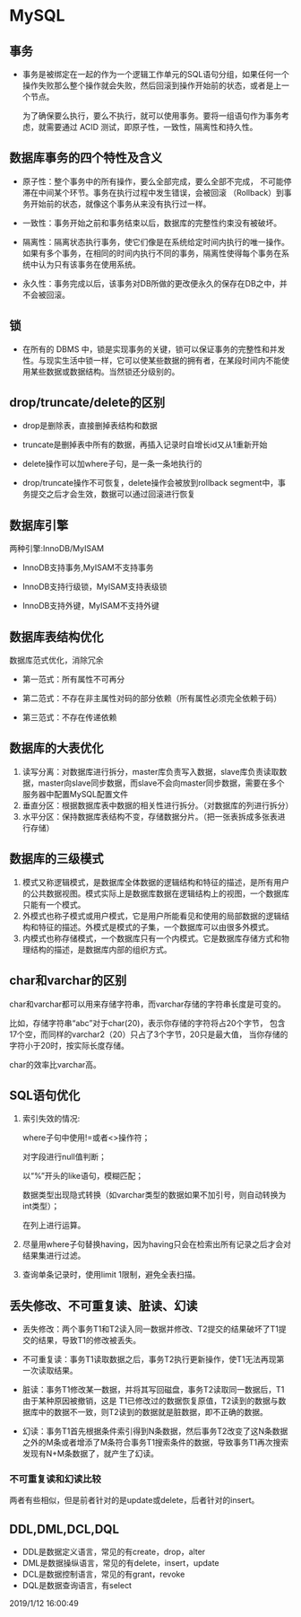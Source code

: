 # MySQL #

## 事务 ##
- 事务是被绑定在一起的作为一个逻辑工作单元的SQL语句分组，如果任何一个操作失败那么整个操作就会失败，然后回滚到操作开始前的状态，或者是上一个节点。

    为了确保要么执行，要么不执行，就可以使用事务。要将一组语句作为事务考虑，就需要通过 ACID 测试，即原子性，一致性，隔离性和持久性。
## 数据库事务的四个特性及含义 ##
- 原子性：整个事务中的所有操作，要么全部完成，要么全部不完成，
不可能停滞在中间某个环节。事务在执行过程中发生错误，会被回滚
（Rollback）到事务开始前的状态，就像这个事务从来没有执行过一样。

- 一致性：事务开始之前和事务结束以后，数据库的完整性约束没有被破坏。

- 隔离性：隔离状态执行事务，使它们像是在系统给定时间内执行的唯一操作。如果有多个事务，在相同的时间内执行不同的事务，隔离性使得每个事务在系统中认为只有该事务在使用系统。
- 永久性：事务完成以后，该事务对DB所做的更改便永久的保存在DB之中，并不会被回滚。


## 锁 ##
- 在所有的 DBMS 中，锁是实现事务的关键，锁可以保证事务的完整性和并发性。与现实生活中锁一样，它可以使某些数据的拥有者，在某段时间内不能使用某些数据或数据结构。当然锁还分级别的。

## drop/truncate/delete的区别 ##

- drop是删除表，直接删掉表结构和数据

- truncate是删掉表中所有的数据，再插入记录时自增长id又从1重新开始

- delete操作可以加where子句，是一条一条地执行的

- drop/truncate操作不可恢复，delete操作会被放到rollback segment中，事务提交之后才会生效，数据可以通过回滚进行恢复

## 数据库引擎 ##

两种引擎:InnoDB/MyISAM


- InnoDB支持事务,MyISAM不支持事务

- InnoDB支持行级锁，MyISAM支持表级锁 

- InnoDB支持外键，MyISAM不支持外键


## 数据库表结构优化 ##
数据库范式优化，消除冗余

- 第一范式：所有属性不可再分

- 第二范式：不存在非主属性对码的部分依赖（所有属性必须完全依赖于码）

- 第三范式：不存在传递依赖

## 数据库的大表优化 ##
1. 读写分离：对数据库进行拆分，master库负责写入数据，slave库负责读取数据，master向slave同步数据，而slave不会向master同步数据，需要在多个服务器中配置MySQL配置文件
2. 垂直分区：根据数据库表中数据的相关性进行拆分。（对数据库的列进行拆分）
3. 水平分区：保持数据库表结构不变，存储数据分片。（把一张表拆成多张表进行存储）

## 数据库的三级模式 ##
1. 模式又称逻辑模式，是数据库全体数据的逻辑结构和特征的描述，是所有用户的公共数据视图。模式实际上是数据库数据在逻辑结构上的视图，一个数据库只能有一个模式。
2. 外模式也称子模式或用户模式，它是用户所能看见和使用的局部数据的逻辑结构和特征的描述。外模式是模式的子集，一个数据库可以由很多外模式。
3. 内模式也称存储模式，一个数据库只有一个内模式。它是数据库存储方式和物理结构的描述，是数据库内部的组织方式。

## char和varchar的区别 ##
char和varchar都可以用来存储字符串，而varchar存储的字符串长度是可变的。

比如，存储字符串“abc”对于char(20)，表示你存储的字符将占20个字节，
包含17个空，而同样的varchar2（20）只占了3个字节，20只是最大值，
当你存储的字符小于20时，按实际长度存储。

char的效率比varchar高。

## SQL语句优化 ##
1. 索引失效的情况:
	
	where子句中使用!=或者<>操作符；

	对字段进行null值判断；

	以“%”开头的like语句，模糊匹配；

	数据类型出现隐式转换（如varchar类型的数据如果不加引号，则自动转换为int类型）；

	在列上进行运算。

2. 尽量用where子句替换having，因为having只会在检索出所有记录之后才会对结果集进行过滤。
3. 查询单条记录时，使用limit 1限制，避免全表扫描。

## 丢失修改、不可重复读、脏读、幻读
- 丢失修改：两个事务T1和T2读入同一数据并修改、T2提交的结果破坏了T1提交的结果，导致T1的修改被丢失。

- 不可重复读：事务T1读取数据之后，事务T2执行更新操作，使T1无法再现第一次读取结果。

- 脏读：事务T1修改某一数据，并将其写回磁盘，事务T2读取同一数据后，T1由于某种原因被撤销，这是	T1已修改过的数据恢复原值，T2读到的数据与数据库中的数据不一致，则T2读到的数据就是脏数据，即不正确的数据。

- 幻读：事务T1首先根据条件索引得到N条数据，然后事务T2改变了这N条数据之外的M条或者增添了M条符合事务T1搜索条件的数据，导致事务T1再次搜索发现有N+M条数据了，就产生了幻读。

### 不可重复读和幻读比较
两者有些相似，但是前者针对的是update或delete，后者针对的insert。
## DDL,DML,DCL,DQL

- DDL是数据定义语言，常见的有create，drop，alter
- DML是数据操纵语言，常见的有delete，insert，update
- DCL是数据控制语言，常见的有grant，revoke
- DQL是数据查询语言，有select


2019/1/12 16:00:49 
